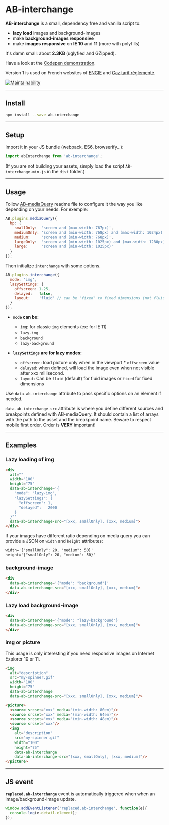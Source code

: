 # **AB-interchange**

**AB-interchange** is a small, dependency free and vanilla script to:

- **lazy load** images and background-images
- make **background-images responsive**
- make **images responsive** on **IE 10** and **11** (more with polyfills)

It's damn small: about **2.3KB** (uglyfied and GZipped).

Have a look at the [Codepen demonstration](https://codepen.io/lordfpx/pen/jApqLW).

Version 1 is used on French websites of [ENGIE](https://particuliers.engie.fr) and [Gaz tarif règlementé](https://gaz-tarif-reglemente.fr/).

[![Maintainability](https://api.codeclimate.com/v1/badges/85a4444c8e573ae62a49/maintainability)](https://codeclimate.com/github/lordfpx/AB-interchange/maintainability)

---

## **Install**

```bash
npm install --save ab-interchange
````

---

## **Setup**

Import it in your JS bundle (webpack, ES6, browserify…):
```js
import abInterchange from 'ab-interchange';
```

(If you are not building your assets, simply load the script `AB-interchange.min.js` in the `dist` folder.)

---

## **Usage**

Follow [AB-mediaQuery](https://www.npmjs.com/package/ab-mediaquery) readme file to configure it the way you like depending on your needs. For exemple:

```js
AB.plugins.mediaQuery({
  bp: {
    smallOnly:  'screen and (max-width: 767px)',
    mediumOnly: 'screen and (min-width: 768px) and (max-width: 1024px)',
    medium:     'screen and (min-width: 768px)',
    largeOnly:  'screen and (min-width: 1025px) and (max-width: 1280px)',
    large:      'screen and (min-width: 1025px)'
  }
});
```

Then initialize `interchange` with some options.

```js
AB.plugins.interchange({
  mode: 'img',
  lazySettings: {
    offscreen: 1.25,
    delayed:   false,
    layout:    'fluid' // can be "fixed" to fixed dimensions (not fluid)
  }
});
```

* **`mode` can be:**
  - `img`: for classic `img` elements (ex: for IE 11)
  - `lazy-img`
  - `background`
  - `lazy-background`

* **`lazySettings` are for lazy modes:**
  - `offscreen`: load picture only when in the viewport * `offscreen` value
  - `delayed`: when defined, will load the image even when not visible after xxx millisecond.
  - `layout`: Can be `fluid` (default) for fluid images or `fixed` for fixed dimensions

Use `data-ab-interchange` attribute to pass specific options on an element if needed.

`data-ab-interchange-src` attribute is where you define different sources and breakpoints defined with AB-mediaQuery.
It should contain a list of arrays with the path to the asset and the breakpoint name. Beware to respect mobile first order. Order is **VERY** important!

---

## **Examples**

### **Lazy loading of img**

```html
<div
  alt=""
  width="100"
  height="75"
  data-ab-interchange='{
    "mode": "lazy-img",
    "lazySettings": {
      "offscreen": 1,
      "delayed":   2000
    }
  }"'
  data-ab-interchange-src="[xxx, smallOnly], [xxx, medium]">
</div>

```
If your images have different ratio depending on media query you can provide a JSON on `width` and `height` attributes:
```html
width='{"smallOnly": 20, "medium": 50}'
height='{"smallOnly": 20, "medium": 50}'
```


### **background-image**

```html
<div
  data-ab-interchange='{"mode": "background"}'
  data-ab-interchange-src="[xxx, smallOnly], [xxx, medium]">
</div>
```

### **Lazy load background-image**

```html
<div
  data-ab-interchange='{"mode": "lazy-background"}'
  data-ab-interchange-src="[xxx, smallOnly], [xxx, medium]">
</div>
```


### **img or picture**

This usage is only interesting if you need responsive images on Internet Explorer 10 or 11.

```html
<img
  alt="description"
  src="my-spinner.gif"
  width="100"
  height="75"
  data-ab-interchange
  data-ab-interchange-src="[xxx, smallOnly], [xxx, medium]"/>
```

```html
<picture>
  <source srcset="xxx" media="(min-width: 80em)"/>
  <source srcset="xxx" media="(min-width: 64em)"/>
  <source srcset="xxx" media="(min-width: 48em)"/>
  <source srcset="xxx"/>
  <img
    alt="description"
    src="my-spinner.gif"
    width="100"
    height="75"
    data-ab-interchange
    data-ab-interchange-src="[xxx, smallOnly], [xxx, medium]"/>
</picture>
```

---

## **JS event**

**`replaced.ab-interchange`** event is automatically triggered when when an image/background-image update.

```js
window.addEventListener('replaced.ab-interchange', function(e){
  console.log(e.detail.element);
});
```
